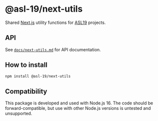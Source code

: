# @asl-19/next-utils

Shared [Next.js](https://nextjs.org) utility functions for [ASL19](https://asl19.org/) projects.

## API

See [`docs/next-utils.md`](./docs/next-utils.md) for API documentation.

## How to install

```sh
npm install @asl-19/next-utils
```

## Compatibility

This package is developed and used with Node.js 16. The code should be forward-compatible, but use with other Node.js versions is untested and unsupported.
